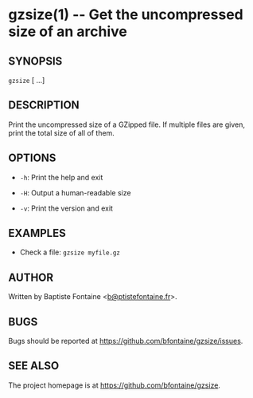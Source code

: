 # gzsize(1) -- Get the uncompressed size of an archive

## SYNOPSIS

`gzsize` <file> [<file> ...]

## DESCRIPTION

Print the uncompressed size of a GZipped file. If multiple files are given,
print the total size of all of them.

## OPTIONS

  * `-h`:
    Print the help and exit

  * `-H`:
    Output a human-readable size

  * `-v`:
    Print the version and exit


## EXAMPLES

  * Check a file:
    `gzsize myfile.gz`

## AUTHOR

Written by Baptiste Fontaine <<b@ptistefontaine.fr>\>.

## BUGS

Bugs should be reported at <https://github.com/bfontaine/gzsize/issues>.

## SEE ALSO

The project homepage is at <https://github.com/bfontaine/gzsize>.
